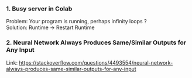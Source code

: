 ### 1.   Busy server in Colab  
Problem: Your program is running, perhaps infinity loops ?  
Solution: Runtime -> Restart Runtime
### 2.   Neural Network Always Produces Same/Similar Outputs for Any Input
Link: https://stackoverflow.com/questions/4493554/neural-network-always-produces-same-similar-outputs-for-any-input
